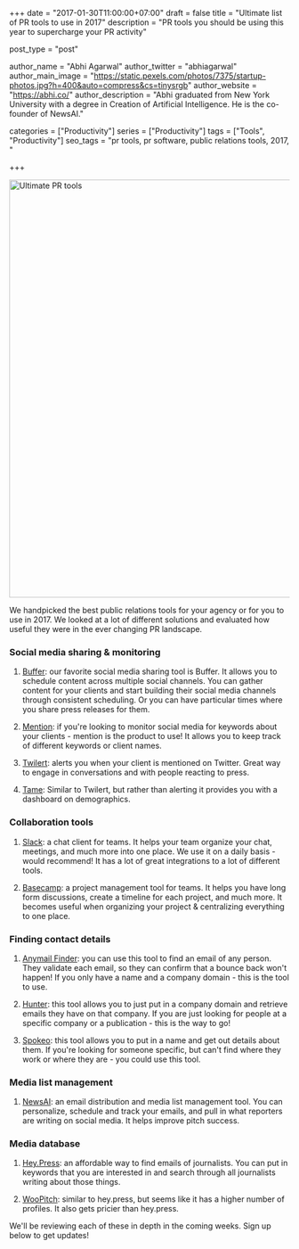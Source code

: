 +++
date = "2017-01-30T11:00:00+07:00"
draft = false
title = "Ultimate list of PR tools to use in 2017"
description = "PR tools you should be using this year to supercharge your PR activity"

post_type = "post"

author_name = "Abhi Agarwal"
author_twitter = "abhiagarwal"
author_main_image = "https://static.pexels.com/photos/7375/startup-photos.jpg?h=400&auto=compress&cs=tinysrgb"
author_website = "https://abhi.co/"
author_description = "Abhi graduated from New York University with a degree in Creation of Artificial Intelligence. He is the co-founder of NewsAI."

categories = ["Productivity"]
series = ["Productivity"]
tags = ["Tools", "Productivity"]
seo_tags = "pr tools, pr software, public relations tools, 2017, "

+++

<img src="https://static.pexels.com/photos/7375/startup-photos.jpg" width="750px" alt="Ultimate PR tools">

We handpicked the best public relations tools for your agency or for you to use in 2017. We looked at a lot of different solutions and evaluated how useful they were in the ever changing PR landscape.

### Social media sharing & monitoring

1. [Buffer](https://buffer.com/): our favorite social media sharing tool is Buffer. It allows you to schedule content across multiple social channels. You can gather content for your clients and start building their social media channels through consistent scheduling. Or you can have particular times where you share press releases for them.

2. [Mention](https://mention.com/en/): if you're looking to monitor social media for keywords about your clients - mention is the product to use! It allows you to keep track of different keywords or client names.

3. [Twilert](https://www.twilert.com/): alerts you when your client is mentioned on Twitter. Great way to engage in conversations and with people reacting to press.

4. [Tame](https://tame.it/): Similar to Twilert, but rather than alerting it provides you with a dashboard on demographics.

### Collaboration tools

1. [Slack](https://slack.com): a chat client for teams. It helps your team organize your chat, meetings, and much more into one place. We use it on a daily basis - would recommend! It has a lot of great integrations to a lot of different tools.

2. [Basecamp](https://basecamp.com/): a project management tool for teams. It helps you have long form discussions, create a timeline for each project, and much more. It becomes useful when organizing your project & centralizing everything to one place.

### Finding contact details

1. [Anymail Finder](https://anymailfinder.com/): you can use this tool to find an email of any person. They validate each email, so they can confirm that a bounce back won't happen! If you only have a name and a company domain - this is the tool to use.

2. [Hunter](https://hunter.io/): this tool allows you to just put in a company domain and retrieve emails they have on that company. If you are just looking for people at a specific company or a publication - this is the way to go!

3. [Spokeo](http://www.spokeo.com/): this tool allows you to put in a name and get out details about them. If you're looking for someone specific, but can't find where they work or where they are - you could use this tool.

### Media list management

1. [NewsAI](https://www.newsai.co): an email distribution and media list management tool. You can personalize, schedule and track your emails, and pull in what reporters are writing on social media. It helps improve pitch success.

### Media database

1. [Hey.Press](https://www.hey.press/): an affordable way to find emails of journalists. You can put in keywords that you are interested in and search through all journalists writing about those things.

2. [WooPitch](http://www.woopitch.com/): similar to hey.press, but seems like it has a higher number of profiles. It also gets pricier than hey.press.

We'll be reviewing each of these in depth in the coming weeks. Sign up below to get updates!
